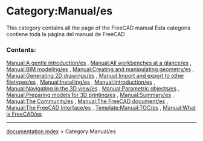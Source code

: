 # Category:Manual/es
This category contains all the page of the FreeCAD manual Esta categoría contiene toda la página del manual de FreeCAD

### Contents:

[Manual:A gentle introduction/es](Manual:A_gentle_introduction/es.md) , [Manual:All workbenches at a glance/es](Manual:All_workbenches_at_a_glance/es.md) , [Manual:BIM modeling/es](Manual:BIM_modeling/es.md) , [Manual:Creating and manipulating geometry/es](Manual:Creating_and_manipulating_geometry/es.md) , [Manual:Generating 2D drawings/es](Manual:Generating_2D_drawings/es.md) , [Manual:Import and export to other filetypes/es](Manual:Import_and_export_to_other_filetypes/es.md) , [Manual:Installing/es](Manual:Installing/es.md) , [Manual:Introduction/es](Manual:Introduction/es.md) , [Manual:Navigating in the 3D view/es](Manual:Navigating_in_the_3D_view/es.md) , [Manual:Parametric objects/es](Manual:Parametric_objects/es.md) , [Manual:Preparing models for 3D printing/es](Manual:Preparing_models_for_3D_printing/es.md) , [Manual:Summary/es](Manual:Summary/es.md) , [Manual:The Community/es](Manual:The_Community/es.md) , [Manual:The FreeCAD document/es](Manual:The_FreeCAD_document/es.md) , [Manual:The FreeCAD Interface/es](Manual:The_FreeCAD_Interface/es.md) , [Template:Manual:TOC/es](Template:Manual:TOC/es.md) , [Manual:What is FreeCAD/es](Manual:What_is_FreeCAD/es.md)

---
[documentation index](../README.md) > Category:Manual/es
